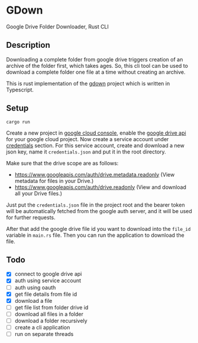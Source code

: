 # GDown

Google Drive Folder Downloader, Rust CLI

## Description

Downloading a complete folder from google drive triggers creation of an archive of the folder first, which takes ages. So, this cli tool can be used to download a complete folder one file at a time without creating an archive.

This is rust implementation of the [gdown](https://github.com/ArindamPal-0/gdown) project which is written in Typescript.

## Setup

```shell
cargo run
```

Create a new project in [google cloud console](https://console.cloud.google.com/), enable the [google drive api](https://console.cloud.google.com/flows/enableapi?apiid=drive.googleapis.com) for your google cloud project.
Now create a service account under [credentials](https://console.cloud.google.com/apis/credentials) section. For this service account, create and download a new json key, name it `credentials.json` and put it in the root directory.

Make sure that the drive scope are as follows:
- https://www.googleapis.com/auth/drive.metadata.readonly (View metadata for files in your Drive.)
- https://www.googleapis.com/auth/drive.readonly (View and download all your Drive files.)

Just put the `credentials.json` file in the project root and the bearer token will be automatically fetched from the google auth server, and it will be used for further requests.

After that add the google drive file id you want to download into the `file_id` variable in `main.rs` file. Then you can run the application to download the file.

## Todo

- [x] connect to google drive api
- [x] auth using service account
- [ ] auth using oauth
- [x] get file details from file id
- [x] download a file
- [ ] get file list from folder drive id
- [ ] download all files in a folder
- [ ] download a folder recursively
- [ ] create a cli application
- [ ] run on separate threads
